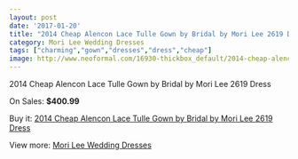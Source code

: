 ```yaml
---
layout: post
date: '2017-01-20'
title: "2014 Cheap Alencon Lace Tulle Gown by Bridal by Mori Lee 2619 Dress"
category: Mori Lee Wedding Dresses
tags: ["charming","gown","dresses","dress","cheap"]
image: http://www.neoformal.com/16930-thickbox_default/2014-cheap-alencon-lace-tulle-gown-by-bridal-by-mori-lee-2619-dress.jpg
---
```

2014 Cheap Alencon Lace Tulle Gown by Bridal by Mori Lee 2619 Dress

On Sales: **$400.99**
<a href="https://www.neoformal.com/en/mori-lee-wedding-dresses-2014/5586-2014-cheap-alencon-lace-tulle-gown-by-bridal-by-mori-lee-2619-dress.html"><amp-img layout="responsive" width="600" height="600" src="//www.neoformal.com/16930-thickbox_default/2014-cheap-alencon-lace-tulle-gown-by-bridal-by-mori-lee-2619-dress.jpg" alt="2014 Cheap Alencon Lace Tulle Gown by Bridal by Mori Lee 2619 Dress 0" /></a>
<a href="https://www.neoformal.com/en/mori-lee-wedding-dresses-2014/5586-2014-cheap-alencon-lace-tulle-gown-by-bridal-by-mori-lee-2619-dress.html"><amp-img layout="responsive" width="600" height="600" src="//www.neoformal.com/16933-thickbox_default/2014-cheap-alencon-lace-tulle-gown-by-bridal-by-mori-lee-2619-dress.jpg" alt="2014 Cheap Alencon Lace Tulle Gown by Bridal by Mori Lee 2619 Dress 1" /></a>
<a href="https://www.neoformal.com/en/mori-lee-wedding-dresses-2014/5586-2014-cheap-alencon-lace-tulle-gown-by-bridal-by-mori-lee-2619-dress.html"><amp-img layout="responsive" width="600" height="600" src="//www.neoformal.com/16932-thickbox_default/2014-cheap-alencon-lace-tulle-gown-by-bridal-by-mori-lee-2619-dress.jpg" alt="2014 Cheap Alencon Lace Tulle Gown by Bridal by Mori Lee 2619 Dress 2" /></a>
<a href="https://www.neoformal.com/en/mori-lee-wedding-dresses-2014/5586-2014-cheap-alencon-lace-tulle-gown-by-bridal-by-mori-lee-2619-dress.html"><amp-img layout="responsive" width="600" height="600" src="//www.neoformal.com/16931-thickbox_default/2014-cheap-alencon-lace-tulle-gown-by-bridal-by-mori-lee-2619-dress.jpg" alt="2014 Cheap Alencon Lace Tulle Gown by Bridal by Mori Lee 2619 Dress 3" /></a>

Buy it: [2014 Cheap Alencon Lace Tulle Gown by Bridal by Mori Lee 2619 Dress](https://www.neoformal.com/en/mori-lee-wedding-dresses-2014/5586-2014-cheap-alencon-lace-tulle-gown-by-bridal-by-mori-lee-2619-dress.html "2014 Cheap Alencon Lace Tulle Gown by Bridal by Mori Lee 2619 Dress")

View more: [Mori Lee Wedding Dresses](https://www.neoformal.com/en/67-mori-lee-wedding-dresses-2014 "Mori Lee Wedding Dresses")